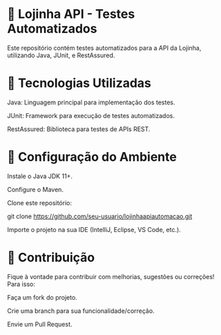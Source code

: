 # 🛒 Lojinha API - Testes Automatizados 

Este repositório contém testes automatizados para a API da Lojinha, utilizando Java, JUnit, e RestAssured.

# 📌 Tecnologias Utilizadas

Java: Linguagem principal para implementação dos testes.

JUnit: Framework para execução de testes automatizados.

RestAssured: Biblioteca para testes de APIs REST.

# 🚀 Configuração do Ambiente

Instale o Java JDK 11+.

Configure o Maven.

Clone este repositório:

git clone https://github.com/seu-usuario/lojinhaapiautomacao.git

Importe o projeto na sua IDE (IntelliJ, Eclipse, VS Code, etc.).

# 📌 Contribuição

Fique à vontade para contribuir com melhorias, sugestões ou correções! Para isso:

Faça um fork do projeto.

Crie uma branch para sua funcionalidade/correção.

Envie um Pull Request.
